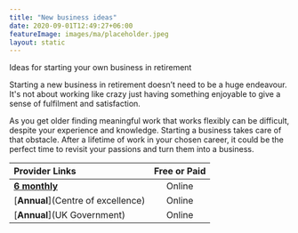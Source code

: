 ```yaml
---
title: "New business ideas"
date: 2020-09-01T12:49:27+06:00
featureImage: images/ma/placeholder.jpeg
layout: static
---
```


Ideas for starting your own business in retirement

Starting a new business in retirement doesn’t need to be a huge endeavour. It's not about working like crazy just having something enjoyable to give a sense of fulfilment and satisfaction.

As you get older finding meaningful work that works flexibly can be difficult, despite your experience and knowledge. Starting a business takes care of that obstacle. After a lifetime of work in your chosen career, it could be the perfect time to revisit your passions and turn them into a business.

| Provider Links      | Free or Paid  |  
| :-----------          | :--------------:      |  
| [**6 monthly**](Futurelearn) | Online | 
| [**Annual**](Centre of excellence) | Online | 
| [**Annual**](UK Government) | Online | 
  

<br/><br/>






